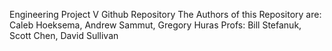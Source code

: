 Engineering Project V Github Repository
The Authors of this Repository are: Caleb Hoeksema, Andrew Sammut, Gregory Huras
Profs: Bill Stefanuk, Scott Chen, David Sullivan
